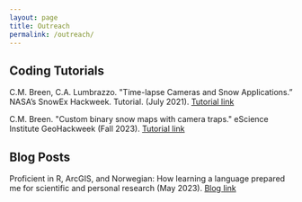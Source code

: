 ```yaml
---
layout: page
title: Outreach
permalink: /outreach/
---
```





## Coding Tutorials 

C.M. Breen, C.A. Lumbrazzo. "Time-lapse Cameras and Snow Applications.” NASA’s SnowEx Hackweek. Tutorial. (July 2021).
<a href="https://snowex-hackweek.github.io/website/tutorials/camera-traps-tutorial/timelapse-camera-tutorial.html">Tutorial link</a> 

C.M. Breen. "Custom binary snow maps with camera traps." eScience Institute GeoHackweek (Fall 2023). 
<a href="https://catherine-m-breen.github.io/binarysnowmaps/chapters/Chp1_motivation.html">Tutorial link</a> 

## Blog Posts 
Proficient in R, ArcGIS, and Norwegian: How learning a language prepared me for scientific and personal research (May 2023). 
<a href="https://sefs.uw.edu/students/student-blog-post/field-study-experience-katie-breen-oslo-norway/ ">Blog link</a> 